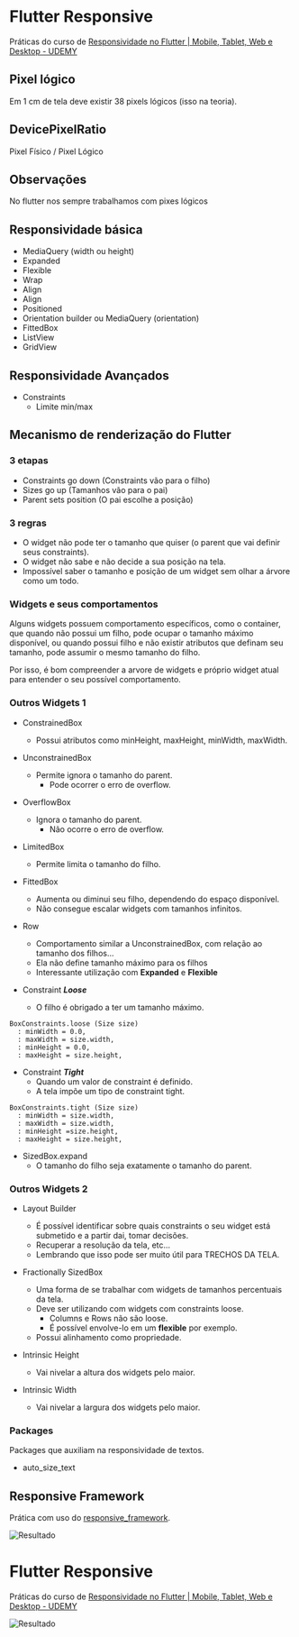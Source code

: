 # Flutter Responsive

Práticas do curso de [Responsividade no Flutter | Mobile, Tablet, Web e Desktop - UDEMY](https://www.udemy.com/course/responsividade-flutter/)

## Pixel lógico

Em 1 cm de tela deve existir 38 pixels lógicos (isso na teoria).

## DevicePixelRatio

Pixel Físico / Pixel Lógico

## Observações

No flutter nos sempre trabalhamos com pixes lógicos

## Responsividade básica

- MediaQuery (width ou height)
- Expanded
- Flexible
- Wrap
- Align
- Align
- Positioned
- Orientation builder ou MediaQuery (orientation)
- FittedBox
- ListView
- GridView

## Responsividade Avançados

- Constraints
  - Limite min/max

## Mecanismo de renderização do Flutter

### 3 etapas 

- Constraints go down (Constraints vão para o filho)
- Sizes go up (Tamanhos vão para o pai)
- Parent sets position (O pai escolhe a posição)

### 3 regras

- O widget não pode ter o tamanho que quiser (o parent que vai definir seus constraints).
- O widget não sabe e não decide a sua posição na tela. 
- Impossível saber o tamanho e posição de um widget sem olhar a árvore como um todo.

### Widgets e seus comportamentos

Alguns widgets possuem comportamento específicos, como o container, que quando não possui um filho, pode ocupar o tamanho máximo disponível, ou quando possui filho e não existir atributos que definam seu tamanho, pode assumir o mesmo tamanho do filho.

Por isso, é bom compreender a arvore de widgets e próprio widget atual para entender o seu possível comportamento.

### Outros Widgets 1

- ConstrainedBox
  - Possui atributos como minHeight, maxHeight, minWidth, maxWidth.

- UnconstrainedBox
  - Permite ignora o tamanho do parent.
    - Pode ocorrer o erro de overflow.

- OverflowBox
  - Ignora o tamanho do parent.
    - Não ocorre o erro de overflow.

- LimitedBox
  - Permite limita o tamanho do filho.

- FittedBox
  - Aumenta ou diminui seu filho, dependendo do espaço disponível.
  - Não consegue escalar widgets com tamanhos infinitos.

- Row
  - Comportamento similar a UnconstrainedBox, com relação ao tamanho dos filhos...
  - Ela não define tamanho máximo para os filhos
  - Interessante utilização com **Expanded** e **Flexible**

- Constraint ***Loose***
  - O filho é obrigado a ter um tamanho máximo.

```flutter
BoxConstraints.loose (Size size)
  : minWidth = 0.0,
  : maxWidth = size.width,
  : minHeight = 0.0,
  : maxHeight = size.height,
```

- Constraint ***Tight***
  - Quando um valor de constraint é definido.
  - A tela impõe um tipo de constraint tight.

```flutter
BoxConstraints.tight (Size size)
  : minWidth = size.width,
  : maxWidth = size.width,
  : minHeight =size.height,
  : maxHeight = size.height,
```

- SizedBox.expand
  - O tamanho do filho seja exatamente o tamanho do parent.

### Outros Widgets 2

- Layout Builder
  - É possível identificar sobre quais constraints o seu widget está submetido e a partir dai, tomar decisões.
  - Recuperar a resolução da tela, etc...
  - Lembrando que isso pode ser muito útil para TRECHOS DA TELA.

- Fractionally SizedBox
  - Uma forma de se trabalhar com widgets de tamanhos percentuais da tela.
  - Deve ser utilizando com widgets com constraints loose.
    - Columns e Rows não são loose. 
    - É possível envolve-lo em um **flexible** por exemplo. 
  - Possui alinhamento como propriedade.

- Intrinsic Height
  - Vai nivelar a altura dos widgets pelo maior.

- Intrinsic Width
  - Vai nivelar a largura dos widgets pelo maior.

### Packages

Packages que auxiliam na responsividade de textos.
  - auto_size_text

## Responsive Framework

Prática com uso do [responsive_framework](https://pub.dev/packages/responsive_framework).

![Resultado](./responsive_framework_file.gif)


# Flutter Responsive

Práticas do curso de [Responsividade no Flutter | Mobile, Tablet, Web e Desktop - UDEMY](https://www.udemy.com/course/responsividade-flutter/)

![Resultado](./responsividade_flutter_file.gif)
